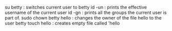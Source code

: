 su betty : switches current user to betty
id -un   : prints the effective username of the current user
id -gn   : prints all the groups the current user is part of.
sudo chown betty hello :  changes the owner of the file hello to the user betty
touch hello : creates empty file called 'hello
